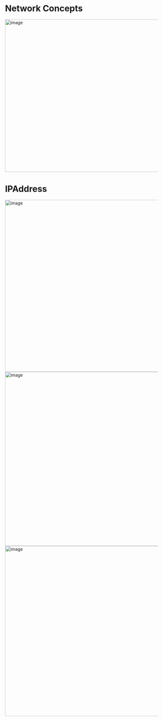 # Network Concepts


<img width="875" height="502" alt="image" src="https://github.com/user-attachments/assets/707524c7-4401-40bd-b24a-62fc4c96573a" />


# IPAddress

<img width="1172" height="566" alt="image" src="https://github.com/user-attachments/assets/6a4a06a0-e75a-4f69-8427-2e5c0ead1d2a" />

<img width="985" height="573" alt="image" src="https://github.com/user-attachments/assets/7cf27dfa-89ed-4c45-bd3a-439ac59046e8" />

<img width="1178" height="560" alt="image" src="https://github.com/user-attachments/assets/e2ea95c3-9484-471f-8b0d-53405eefc81a" />
